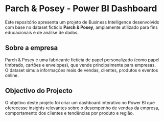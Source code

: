 # Parch & Posey - Power BI Dashboard
Este repositório apresenta um projeto de Business Intelligence desenvolvido com base no dataset fictício **Parch & Posey**, amplamente utilizado para fins educacionais e de análise de dados.
## Sobre a empresa
Parch & Posey é uma fabricante fictícia de papel personalizado (como papel timbrado, cartões e envelopes), que vende principalmente para empresas. O dataset simula informações reais de vendas, clientes, produtos e eventos online.

## Objectivo do Projecto
O objetivo deste projeto foi criar um dashboard interativo no Power BI que oferecesse insights relevantes sobre o desempenho de vendas da empresa, comportamento dos clientes e tendências por produto e região.
